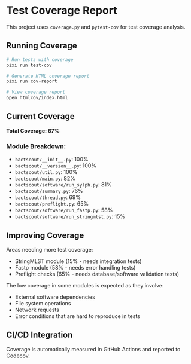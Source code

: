 # Test Coverage Report

This project uses `coverage.py` and `pytest-cov` for test coverage analysis.

## Running Coverage

```bash
# Run tests with coverage
pixi run test-cov

# Generate HTML coverage report
pixi run cov-report

# View coverage report
open htmlcov/index.html
```

## Current Coverage

**Total Coverage: 67%**

### Module Breakdown:
- `bactscout/__init__.py`: 100%
- `bactscout/__version__.py`: 100% 
- `bactscout/util.py`: 100%
- `bactscout/main.py`: 82%
- `bactscout/software/run_sylph.py`: 81%
- `bactscout/summary.py`: 76%
- `bactscout/thread.py`: 69%
- `bactscout/preflight.py`: 65%
- `bactscout/software/run_fastp.py`: 58%
- `bactscout/software/run_stringmlst.py`: 15%

## Improving Coverage

Areas needing more test coverage:
- StringMLST module (15% - needs integration tests)
- Fastp module (58% - needs error handling tests)
- Preflight checks (65% - needs database/software validation tests)

The low coverage in some modules is expected as they involve:
- External software dependencies
- File system operations
- Network requests
- Error conditions that are hard to reproduce in tests

## CI/CD Integration

Coverage is automatically measured in GitHub Actions and reported to Codecov.